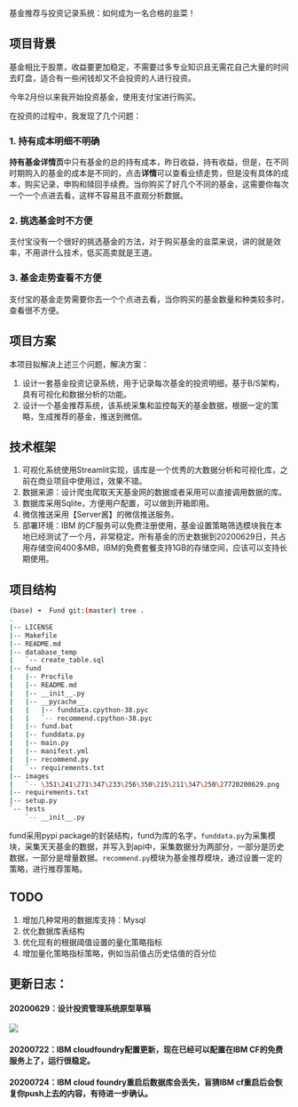 基金推荐与投资记录系统：如何成为一名合格的韭菜！

## 项目背景

基金相比于股票，收益要更加稳定，不需要过多专业知识且无需花自己大量的时间去盯盘，适合有一些闲钱却又不会投资的人进行投资。

今年2月份以来我开始投资基金，使用支付宝进行购买。

在投资的过程中，我发现了几个问题：

### 1. 持有成本明细不明确

**持有基金详情页**中只有基金的总的持有成本，昨日收益，持有收益，但是，在不同时期购入的基金的成本是不同的，点击**详情**可以查看业绩走势，但是没有具体的成本，购买记录，申购和赎回手续费。当你购买了好几个不同的基金，这需要你每次一个一个点进去看，这样不容易且不直观分析数据。

### 2. 挑选基金时不方便

支付宝没有一个很好的挑选基金的方法，对于购买基金的韭菜来说，讲的就是效率，不用讲什么技术，低买高卖就是王道。

### 3. 基金走势查看不方便

支付宝的基金走势需要你去一个个点进去看，当你购买的基金数量和种类较多时，查看很不方便。

## 项目方案

本项目拟解决上述三个问题，解决方案：

1. 设计一套基金投资记录系统，用于记录每次基金的投资明细，基于B/S架构，具有可视化和数据分析的功能。
2. 设计一个基金推荐系统，该系统采集和监控每天的基金数据，根据一定的策略，生成推荐的基金，推送到微信。

## 技术框架

1. 可视化系统使用Streamlit实现，该库是一个优秀的大数据分析和可视化库，之前在商业项目中使用过，效果不错。
2. 数据来源：设计爬虫爬取天天基金网的数据或者采用可以直接调用数据的库。
3. 数据库采用Sqlite，方便用户配置，可以做到开箱即用。
4. 微信推送采用【Server酱】的微信推送服务。
5. 部署环境：IBM 的CF服务可以免费注册使用，基金设置策略筛选模块我在本地已经测试了一个月，非常稳定。所有基金的历史数据到20200629日，共占用存储空间400多MB，IBM的免费套餐支持1GB的存储空间，应该可以支持长期使用。

## 项目结构

```bash
(base) ➜  Fund git:(master) tree .
.
|-- LICENSE
|-- Makefile
|-- README.md
|-- database_temp
|   `-- create_table.sql
|-- fund
|   |-- Procfile
|   |-- README.md
|   |-- __init__.py
|   |-- __pycache__
|   |   |-- funddata.cpython-38.pyc
|   |   `-- recommend.cpython-38.pyc
|   |-- fund.bat
|   |-- funddata.py
|   |-- main.py
|   |-- manifest.yml
|   |-- recommend.py
|   `-- requirements.txt
|-- images
|   `-- \351\241\271\347\233\256\350\215\211\347\250\27720200629.png
|-- requirements.txt
|-- setup.py
`-- tests
    `-- __init__.py
```
fund采用pypi package的封装结构，fund为库的名字，`funddata.py`为采集模块，采集天天基金的数据，并写入到api中，采集数据分为两部分，一部分是历史数据，一部分是增量数据。`recommend.py`模块为基金推荐模块，通过设置一定的策略，进行推荐策略。

## TODO
1. 增加几种常用的数据库支持：Mysql
2. 优化数据库表结构
3. 优化现有的根据阈值设置的量化策略指标
4. 增加量化策略指标策略，例如当前值占历史估值的百分位

## 更新日志：

#### 20200629：设计投资管理系统原型草稿

![](./images/项目草稿20200629.png)

#### 20200722：IBM cloudfoundry配置更新，现在已经可以配置在IBM CF的免费服务上了，运行很稳定。

#### 20200724：IBM cloud foundry重启后数据库会丢失，盲猜IBM cf重启后会恢复你push上去的内容，有待进一步确认。
